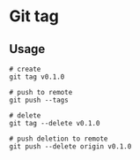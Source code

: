 # Git tag

## Usage

```shell
# create
git tag v0.1.0

# push to remote
git push --tags

# delete
git tag --delete v0.1.0

# push deletion to remote
git push --delete origin v0.1.0
```


